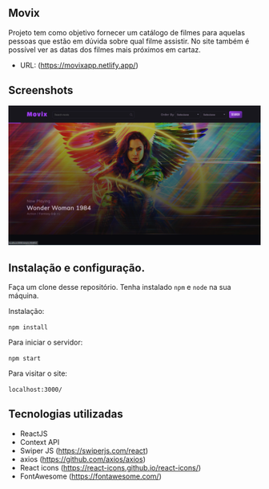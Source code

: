 ## Movix

Projeto tem como objetivo fornecer um catálogo de filmes para aquelas pessoas que estão em dúvida sobre qual filme assistir. No site também é possível ver as datas dos filmes mais próximos em cartaz.

* URL: (https://movixapp.netlify.app/)

## Screenshots

![](src/images/landingpage.png)


## Instalação e configuração.

Faça um clone desse repositório. Tenha instalado `npm` e `node` na sua máquina.

Instalação:

`npm install`  

Para iniciar o servidor:

`npm start`  

Para visitar o site:

`localhost:3000/`  

## Tecnologias utilizadas

* ReactJS
* Context API
* Swiper JS (https://swiperjs.com/react)
* axios (https://github.com/axios/axios)
* React icons (https://react-icons.github.io/react-icons/)
* FontAwesome (https://fontawesome.com/)